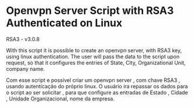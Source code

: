 # Openvpn Server Script with RSA3 Authenticated on Linux 
RSA3 - v3.0.8

With this script it is possible to create an openvpn server, with RSA3  key, using linux authentication.
The user will pass the data to the script upon request, so that it configures the entries of State, City, Organizational Unit, company name.

Com esse script e possível criar  um openvpn server , com chave RSA3 , usando autenticação do próprio linux.
O usuário ira repassar os dados para o script ao ser solicitar , para que configure as entradas de Estado , Cidade , Unidade Organizacional, nome da empresa.

